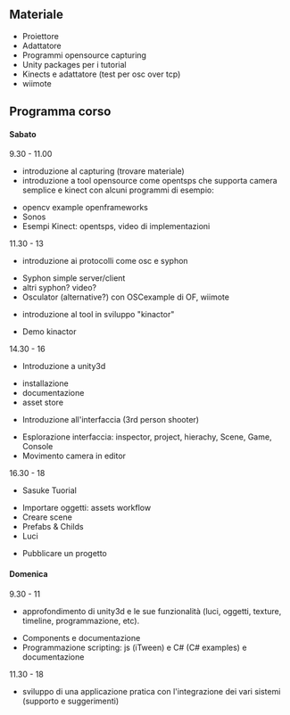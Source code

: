 ## Materiale

* Proiettore
* Adattatore
* Programmi opensource capturing
* Unity packages per i tutorial
* Kinects e adattatore (test per osc over tcp)
* wiimote

## Programma corso

#### Sabato

9.30 - 11.00

- introduzione al capturing (trovare materiale)
- introduzione a tool opensource come opentsps che supporta camera semplice e kinect con alcuni programmi di esempio: 
 * opencv example openframeworks 
 * Sonos
 * Esempi Kinect: opentsps, video di implementazioni 

11.30 - 13

- introduzione ai protocolli come osc e syphon
 * Syphon simple server/client
 * altri syphon? video?
 * Osculator (alternative?) con OSCexample di OF, wiimote
 
- introduzione al tool in sviluppo "kinactor"
 * Demo kinactor

14.30 - 16

- Introduzione a unity3d
 * installazione
 * documentazione
 * asset store

- Introduzione all'interfaccia (3rd person shooter)
 * Esplorazione interfaccia: inspector, project, hierachy, Scene, Game, Console
 * Movimento camera in editor
 
16.30 - 18

- Sasuke Tuorial
 * Importare oggetti: assets workflow
 * Creare scene
 * Prefabs & Childs 
 * Luci

- Pubblicare un progetto


#### Domenica

9.30 - 11

- approfondimento di unity3d e le sue funzionalità (luci, oggetti, texture, timeline, programmazione, etc).
 * Components e documentazione
 * Programmazione scripting: js (iTween) e C# (C# examples) e documentazione

11.30 - 18
 
- sviluppo di una applicazione pratica con l'integrazione dei vari sistemi (supporto e suggerimenti)
